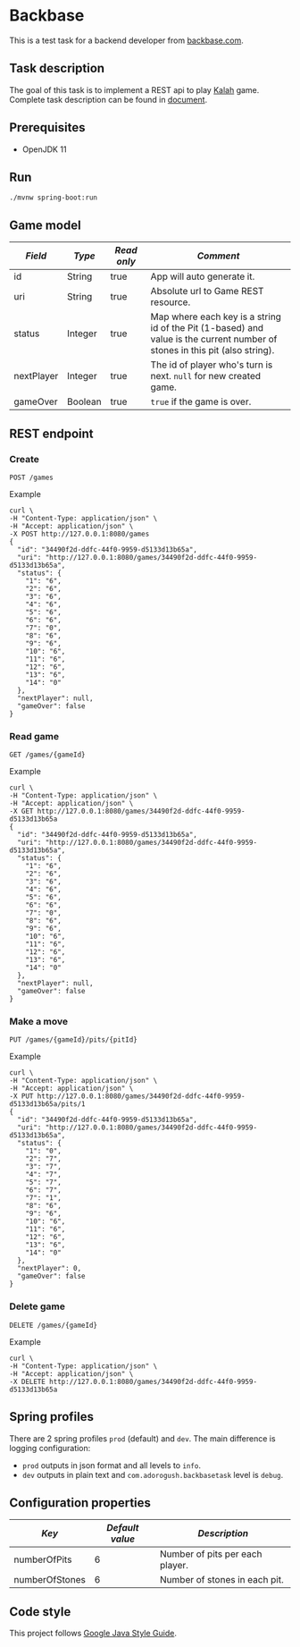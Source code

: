 # Backbase
This is a test task for a backend developer from [backbase.com](https://backbase.com).

## Task description
The goal of this task is to implement a REST api to play [Kalah](https://en.wikipedia.org/wiki/Kalah) game.
Complete task description can be found in [document](docs/Backbase_Coding_Challenge.pdf).

## Prerequisites
* OpenJDK 11

## Run
```
./mvnw spring-boot:run
```

## Game model
*Field* | *Type* | *Read only* | *Comment*
---|---|---|---
id | String | true | App will auto generate it.
uri | String | true | Absolute url to Game REST resource.
status | Integer | true | Map where each key is a string id of the Pit (1-based) and <br/>value is the current number of stones in this pit (also string).
nextPlayer | Integer | true | The id of player who's turn is next. `null` for new created game.
gameOver | Boolean | true | `true` if the game is over.

## REST endpoint

### Create
```
POST /games
```
Example
```
curl \
-H "Content-Type: application/json" \
-H "Accept: application/json" \
-X POST http://127.0.0.1:8080/games
{
  "id": "34490f2d-ddfc-44f0-9959-d5133d13b65a",
  "uri": "http://127.0.0.1:8080/games/34490f2d-ddfc-44f0-9959-d5133d13b65a",
  "status": {
    "1": "6",
    "2": "6",
    "3": "6",
    "4": "6",
    "5": "6",
    "6": "6",
    "7": "0",
    "8": "6",
    "9": "6",
    "10": "6",
    "11": "6",
    "12": "6",
    "13": "6",
    "14": "0"
  },
  "nextPlayer": null,
  "gameOver": false
}
```

### Read game
```
GET /games/{gameId}
```
Example
```
curl \
-H "Content-Type: application/json" \
-H "Accept: application/json" \
-X GET http://127.0.0.1:8080/games/34490f2d-ddfc-44f0-9959-d5133d13b65a
{
  "id": "34490f2d-ddfc-44f0-9959-d5133d13b65a",
  "uri": "http://127.0.0.1:8080/games/34490f2d-ddfc-44f0-9959-d5133d13b65a",
  "status": {
    "1": "6",
    "2": "6",
    "3": "6",
    "4": "6",
    "5": "6",
    "6": "6",
    "7": "0",
    "8": "6",
    "9": "6",
    "10": "6",
    "11": "6",
    "12": "6",
    "13": "6",
    "14": "0"
  },
  "nextPlayer": null,
  "gameOver": false
}
```

### Make a move
```
PUT /games/{gameId}/pits/{pitId}
```
Example
```
curl \
-H "Content-Type: application/json" \
-H "Accept: application/json" \
-X PUT http://127.0.0.1:8080/games/34490f2d-ddfc-44f0-9959-d5133d13b65a/pits/1
{
  "id": "34490f2d-ddfc-44f0-9959-d5133d13b65a",
  "uri": "http://127.0.0.1:8080/games/34490f2d-ddfc-44f0-9959-d5133d13b65a",
  "status": {
    "1": "0",
    "2": "7",
    "3": "7",
    "4": "7",
    "5": "7",
    "6": "7",
    "7": "1",
    "8": "6",
    "9": "6",
    "10": "6",
    "11": "6",
    "12": "6",
    "13": "6",
    "14": "0"
  },
  "nextPlayer": 0,
  "gameOver": false
}
```

### Delete game
```
DELETE /games/{gameId}
```
Example
```
curl \
-H "Content-Type: application/json" \
-H "Accept: application/json" \
-X DELETE http://127.0.0.1:8080/games/34490f2d-ddfc-44f0-9959-d5133d13b65a
```

## Spring profiles
There are 2 spring profiles `prod` (default) and `dev`.
The main difference is logging configuration:
* `prod` outputs in json format and all levels to `info`.
* `dev` outputs in plain text and `com.adorogush.backbasetask` level is `debug`.

## Configuration properties
*Key* | *Default value* | *Description*
---|---|---
numberOfPits | 6 | Number of pits per each player.
numberOfStones | 6 | Number of stones in each pit.

## Code style
This project follows [Google Java Style Guide](https://google.github.io/styleguide/javaguide.html).
